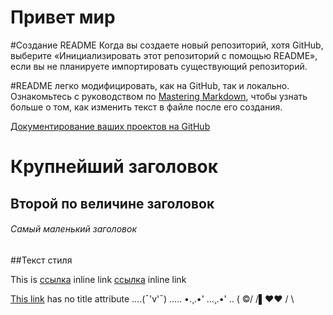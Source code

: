 # Привет мир

#Создание README
Когда вы создаете новый репозиторий, хотя GitHub, выберите «Инициализировать этот репозиторий с помощью README», если вы не планируете импортировать существующий репозиторий. 

#README легко модифицировать, как на GitHub, так и локально. Ознакомьтесь с руководством по
[Mastering Markdown](https://guides.github.com/features/mastering-markdown/), чтобы узнать больше о том, как изменить текст в файле после его создания.

[Документирование ваших проектов на GitHub](https://guides.github.com/features/wikis/)

# Крупнейший заголовок
## Второй по величине заголовок
###### Самый маленький заголовок

##Текст стиля


This is [ссылка](https://guides.github.com "курсы") inline link
[ссылка]( https://veltata.github.io/hello-world/h1.md"курсы") inline link

[This link](https://daringfireball.net/projects/markdown/syntax#link) has no title attribute
....(¯'v'¯)
..... •.¸.•'
...¸.•'
.. (
©/
/▌♥♥
/ \
